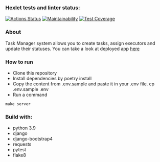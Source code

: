 ### Hexlet tests and linter status:
[![Actions Status](https://github.com/bulbaattacks/python-project-52/workflows/hexlet-check/badge.svg)](https://github.com/bulbaattacks/python-project-52/actions)
[![Maintainability](https://api.codeclimate.com/v1/badges/a8cdbf42b015d0b4e84e/maintainability)](https://codeclimate.com/github/bulbaattacks/python-project-52/maintainability)
[![Test Coverage](https://api.codeclimate.com/v1/badges/a8cdbf42b015d0b4e84e/test_coverage)](https://codeclimate.com/github/bulbaattacks/python-project-52/test_coverage)

### About
Task Manager system allows you to create tasks, assign executors and update their statuses.
You can take a look at deployed app [here](https://python-project-52-production-409d.up.railway.app)

### How to run

- Clone this repository 
- Install dependencies by poetry install 
- Copy the content from .env.sample and paste it in your .env file. cp .env.sample .env 
- Run a command 
```
make server
```

### Build with:

- python 3.9
- django
- django-bootstrap4
- requests
- pytest
- flake8